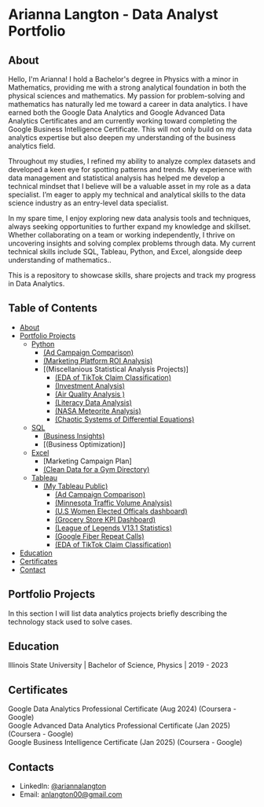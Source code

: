 # Arianna Langton - Data Analyst Portfolio
## About
Hello, I'm Arianna! I hold a Bachelor's degree in Physics with a minor in Mathematics, providing me with a strong analytical foundation in both the physical sciences and mathematics. My passion for problem-solving and mathematics has naturally led me toward a career in data analytics. I have earned both the Google Data Analytics and Google Advanced Data Analytics Certificates and am currently working toward completing the Google Business Intelligence Certificate. This will not only build on my data analytics expertise but also deepen my understanding of the business analytics field. 

Throughout my studies, I refined my ability to analyze complex datasets and developed a keen eye for spotting patterns and trends. My experience with data management and statistical analysis has helped me develop a technical mindset that I believe will be a valuable asset in my role as a data specialist. I’m eager to apply my technical and analytical skills to the data science industry as an entry-level data specialist.

In my spare time, I enjoy exploring new data analysis tools and techniques, always seeking opportunities to further expand my knowledge and skillset. Whether collaborating on a team or working independently, I thrive on uncovering insights and solving complex problems through data. My current technical skills include SQL, Tableau, Python, and Excel, alongside deep understanding of mathematics..

This is a repository to showcase skills, share projects and track my progress in Data Analytics.
## Table of Contents
- [About](https://github.com/ariannalangton/Portfolio/blob/main/README.md#about)
- [Portfolio Projects](https://github.com/ariannalangton/Portfolio/blob/main/README.md#portfolio-projects)
  - [Python](https://github.com/ariannalangton/Portfolio/blob/main/README.md#Python)
    -  [(Ad Campaign Comparison)](https://github.com/ariannalangton/Portfolio/blob/main/README.md#Analyzing-Ad-Platform-Success)
    -  [(Marketing Platform ROI Analysis)](https://github.com/ariannalangton/Portfolio/blob/main/README.md#analyzing-marketing-campaigns-on-different-platforms)
      - [(Miscellanious Statistical Analysis Projects)] 
        - [(EDA of TikTok Claim Classification)](https://github.com/ariannalangton/Portfolio/blob/main/README.md#analyzing-tiktok-video-statistics)
        - [(Investment Analysis)](https://github.com/ariannalangton/Portfolio/blob/main/README.md#Analyzing-Industries-and-Countires-for-Investments)
        - [(Air Quality Analysis )](https://github.com/ariannalangton/Portfolio/blob/main/README.md#Air-Quality-Probability-Density)
        - [(Literacy Data Analysis)](https://github.com/ariannalangton/Portfolio/blob/main/README.md#Literacy-Data-Probability-Density)      
        - [(NASA Meteorite Analysis)](https://github.com/ariannalangton/Portfolio/blob/main/README.md#Analyzing-Meteroite-Landings-Recorded-by-NASA)
        - [(Chaotic Systems of Differential Equations)](https://github.com/ariannalangton/Portfolio/blob/main/README.md#Chaotic-Systems-of-Differenital-Equations)
  - [SQL](https://github.com/ariannalangton/Portfolio/blob/main/README.md#SQL)
    - [(Business Insights)](https://github.com/ariannalangton/Portfolio/blob/main/README.md#Generating-and-Analyzing-Business-Data)
    - [(Business Optimization)]
  - [Excel](https://github.com/ariannalangton/Portfolio/blob/main/README.md#Excel-and-Sheets)
    - [Marketing Campaign Plan]
    - [(Clean Data for a Gym Directory)](https://github.com/ariannalangton/Portfolio/blob/main/README.md#Cleaning-Web-Scraped-Data-for-a-Directory)
  - [Tableau](https://github.com/ariannalangton/Portfolio/blob/main/README.md#Tableau)
    - [(My Tableau Public)](https://public.tableau.com/app/profile/arianna.langton5684/vizzes)
      - [(Ad Campaign Comparison)](https://github.com/ariannalangton/Portfolio/blob/main/README.md#Ad-Campaign-Comparison)
      - [(Minnesota Traffic Volume Analysis)](https://github.com/ariannalangton/Portfolio/blob/main/README.md#Minnesota-Traffic-Volume-Analysis)
      - [(U.S Women Elected Officals dashboard)](https://github.com/ariannalangton/Portfolio/blob/main/README.md#Women-Elected-Officials)
      - [(Grocery Store KPI Dashboard)](https://github.com/ariannalangton/Portfolio/blob/main/README.md#Grocery-Store-KPI-Dashboard)
      - [(League of Legends V13.1 Statistics)](https://github.com/ariannalangton/Portfolio/blob/main/README.md#League-of-Legends-Statistics)
      - [(Google Fiber Repeat Calls)](https://github.com/ariannalangton/Portfolio/blob/main/README.md#Google-Fiber-Repeat-Calls-Analysis)
      - [(EDA of TikTok Claim Classification)](https://github.com/ariannalangton/Portfolio/blob/main/README.md#EDA-of-TikTok-Claim-Classification)
- [Education](https://github.com/ariannalangton/Portfolio/blob/main/README.md#education)  
- [Certificates](https://github.com/ariannalangton/Portfolio/blob/main/README.md#certificates)
- [Contact](https://github.com/ariannalangton/Portfolio/blob/main/README.md#contacts)
 
## Portfolio Projects
In this section I will list data analytics projects briefly describing the technology stack used to solve cases.

## Education

Illinois State University |
Bachelor of Science, Physics |
2019 - 2023

## Certificates

Google Data Analytics Professional Certificate (Aug 2024) (Coursera - Google) <br>
Google Advanced Data Analytics Professional Certificate (Jan 2025) (Coursera - Google) <br>
Google Business Intelligence Certificate (Jan 2025) (Coursera - Google)

## Contacts
- LinkedIn: [@ariannalangton](https://www.linkedin.com/in/arianna-langton-844b03252)
- Email: anlangton00@gmail.com

